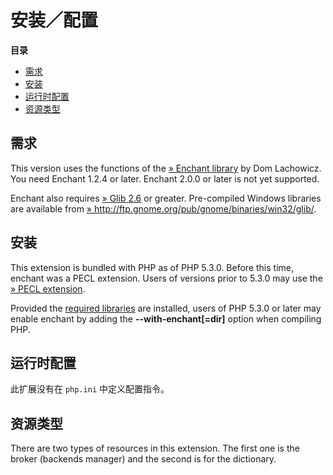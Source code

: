安装／配置
==========

**目录**

-   [需求](/enchant/setup.html#需求)
-   [安装](/enchant/setup.html#安装)
-   [运行时配置](/enchant/setup.html#运行时配置)
-   [资源类型](/enchant/setup.html#资源类型)

需求
----

This version uses the functions of the
<a href="http://www.abisource.com/projects/enchant/" class="link external">» Enchant library</a>
by Dom Lachowicz. You need Enchant 1.2.4 or later. Enchant 2.0.0 or
later is not yet supported.

Enchant also requires
<a href="http://ftp.gnome.org/pub/gnome/sources/glib/" class="link external">» Glib 2.6</a>
or greater. Pre-compiled Windows libraries are available from
<a href="http://ftp.gnome.org/pub/gnome/binaries/win32/glib/" class="link external">» http://ftp.gnome.org/pub/gnome/binaries/win32/glib/</a>.

安装
----

This extension is bundled with PHP as of PHP 5.3.0. Before this time,
enchant was a PECL extension. Users of versions prior to 5.3.0 may use
the
<a href="https://pecl.php.net/package/enchant" class="link external">» PECL extension</a>.

Provided the
<a href="/enchant/setup.html#需求" class="link">required libraries</a>
are installed, users of PHP 5.3.0 or later may enable enchant by adding
the **--with-enchant\[=dir\]** option when compiling PHP.

运行时配置
----------

此扩展没有在 `php.ini` 中定义配置指令。

资源类型
--------

There are two types of resources in this extension. The first one is the
broker (backends manager) and the second is for the dictionary.
